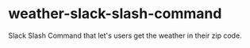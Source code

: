 # weather-slack-slash-command
Slack Slash Command that let's users get the weather in their zip code.

